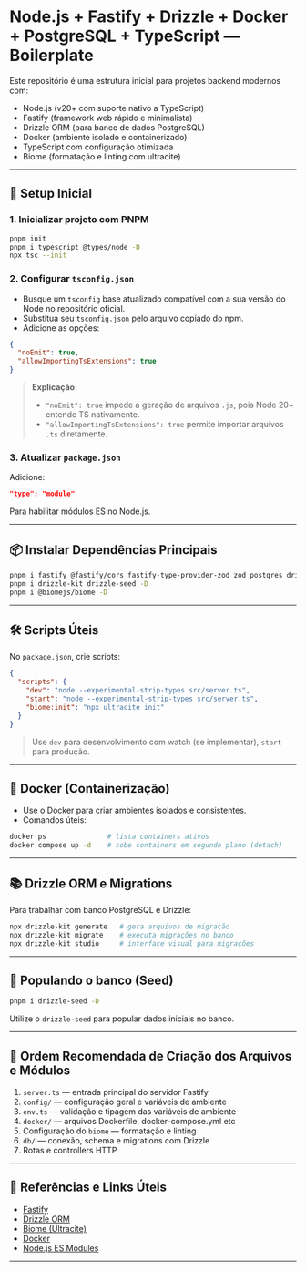 # Node.js + Fastify + Drizzle + Docker + PostgreSQL + TypeScript — Boilerplate

Este repositório é uma estrutura inicial para projetos backend modernos com:

- Node.js (v20+ com suporte nativo a TypeScript)
- Fastify (framework web rápido e minimalista)
- Drizzle ORM (para banco de dados PostgreSQL)
- Docker (ambiente isolado e containerizado)
- TypeScript com configuração otimizada
- Biome (formatação e linting com ultracite)

---

## 🚀 Setup Inicial

### 1. Inicializar projeto com PNPM

```bash
pnpm init
pnpm i typescript @types/node -D
npx tsc --init
```

### 2. Configurar `tsconfig.json`

- Busque um `tsconfig` base atualizado compatível com a sua versão do Node no repositório oficial.
- Substitua seu `tsconfig.json` pelo arquivo copiado do npm.
- Adicione as opções:

```json
{
  "noEmit": true,
  "allowImportingTsExtensions": true
}
```

> **Explicação:**  
> - `"noEmit": true` impede a geração de arquivos `.js`, pois Node 20+ entende TS nativamente.  
> - `"allowImportingTsExtensions": true` permite importar arquivos `.ts` diretamente.

### 3. Atualizar `package.json`

Adicione:

```json
"type": "module"
```

Para habilitar módulos ES no Node.js.

---

## 📦 Instalar Dependências Principais

```bash
pnpm i fastify @fastify/cors fastify-type-provider-zod zod postgres drizzle-orm
pnpm i drizzle-kit drizzle-seed -D
pnpm i @biomejs/biome -D
```

---

## 🛠️ Scripts Úteis

No `package.json`, crie scripts:

```json
{
  "scripts": {
    "dev": "node --experimental-strip-types src/server.ts",
    "start": "node --experimental-strip-types src/server.ts",
    "biome:init": "npx ultracite init"
  }
}
```

> Use `dev` para desenvolvimento com watch (se implementar), `start` para produção.

---

## 🐳 Docker (Containerização)

- Use o Docker para criar ambientes isolados e consistentes.
- Comandos úteis:

```bash
docker ps               # lista containers ativos
docker compose up -d    # sobe containers em segundo plano (detach)
```

---

## 📚 Drizzle ORM e Migrations

Para trabalhar com banco PostgreSQL e Drizzle:

```bash
npx drizzle-kit generate   # gera arquivos de migração
npx drizzle-kit migrate    # executa migrações no banco
npx drizzle-kit studio     # interface visual para migrações
```

---

## 🌱 Populando o banco (Seed)

```bash
pnpm i drizzle-seed -D
```

Utilize o `drizzle-seed` para popular dados iniciais no banco.

---

## 🧹 Ordem Recomendada de Criação dos Arquivos e Módulos

1. `server.ts` — entrada principal do servidor Fastify  
2. `config/` — configuração geral e variáveis de ambiente  
3. `env.ts` — validação e tipagem das variáveis de ambiente  
4. `docker/` — arquivos Dockerfile, docker-compose.yml etc  
5. Configuração do `biome` — formatação e linting  
6. `db/` — conexão, schema e migrations com Drizzle  
7. Rotas e controllers HTTP

---

## 📖 Referências e Links Úteis

- [Fastify](https://www.fastify.io/)  
- [Drizzle ORM](https://orm.drizzle.team/)  
- [Biome (Ultracite)](https://biomejs.dev/)  
- [Docker](https://docs.docker.com/)  
- [Node.js ES Modules](https://nodejs.org/api/esm.html)  

---
